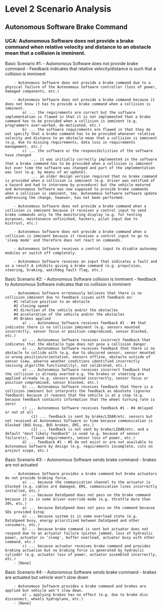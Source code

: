 ﻿# Level 2 Scenario Analysis

## Autonomous Software Brake Command

### UCA: Autonomous Software does not provide a brake command when relative velocity and distance to an obstacle mean that a collision is imminent.

Basic Scenario #1: 
	- Autonomous Software does not provide brake command
	- Feedback indicates that relative velocity/distance is such that a collision is imminent

		- Autonomous Software does not provide a brake command due to a physical failure of the Autonomous Software controller (loss of power, damaged components, etc.)

		- Autonomous Software does not provide a brake command because it does not know it has to provide a brake command when a collision is imminent.
 			a) ... the requirements are correct but the software implementation is flawed in that it is not implemented that a brake command has to be provided when a collision is imminent (e.g. programmers over-worked, de-motivated, etc.) 
 			b) ... the software requirements are flawed in that they do not specify that a brake command has to be provided whenever relative velocity and distance to an obstacle mean that a collision is imminent (e.g. due to missing requirements, data loss in requirements management, etc.)
 			c) ... the software or the responsibiliities of the software have changed 
   				... it was initially correctly implemented in the software that a brake command has to be provided when a collision is imminent but over time the software was changed and part of the implementation was lost (e.g. by means of an update).
   				... an older design version required that no brake command is provided when a collision is imminent (e.g. driver was notified of a hazard and had to intervene by procedure) but the vehicle matured and Autonomous Software was now supposed to provide brake commands when a collision is imminent, too. Autonomous Software software update addressing the change, however, has not been performed. 

		- Autonomous Software does not provide a brake command when a collision is imminent because it receives a control input to send brake commands only to the monitoring display (e.g. for testing purposes, maintenance unfinished, hackers, pilot input due to mistrust, etc.)

		- Autonomous Software does not provide a brake command when a collision is imminent because it receives a control input to go to 'sleep mode' and therefore does not react on commands.

		- Autonomous Software receives a control input to disable autonomy modules or switch off completely.

		- Autonomous Software receives an input that indicates a fault and as a result A inhibits giving a brake command (e.g. propulsion, steering, braking, watchdog fault flag, etc.) 

Basic Scenario #2:
	- Autonomous Software collision is imminent
	- feedback to Autonomous Software indicates that no collision is imminent

		- Autonomous Software erroneously believes that there is no collision imminent due to feedback issues with feedback on:    
 		#1 relative position to an obstacle 
 		#2 closing speed 
 		#3 direction of the vehicle and/or the obstacles 
 		#4 acceleration of the vehicle and/or the obstacles 
 		#5 Brakes applied
 			a) ... Autonomous Software receives feedback #1 - #4 that indicates there is no collision imminent (e.g. sensors mounted incorrectly, sensor focus or position compromised, sensor blocked, etc.)
 			a) ... Autonomous Software receives incorrect feedback that indicates that the obstacle type does not pose a collision danger.
 			a) ... Autonomous Software receives feedback that there is no obstacle to collide with (e.g. due to obscured sensor, sensor mounted in wrong position/orientation, sensors offline, obstacle outside of sensor view, adverse weather conditions identified incorrectly (missing algorithm functionality), not calibrated, etc.)
 			a) ... Autonomous Software receives incorrect feedback that the collision is already averted e.g. the brakes or steering are applied already (e.g. sensors mounted incorrectly, sensor focus or position compromised, sensor blocked, etc.)
 			b) ... Autonomous Software receives feedback that there is a collision imminent but interprets the feedback as obsolete (ignores feedback) because it reasons that the vehicle is at a stop (e.g. because feedback containts information that the wheel turning rate is zero)
			c) ... Autonomous Software receives feedback #1 - #4 delayed or not at all
 				c1) ... feedback is sent by brake/LIDAR/etc. sensors but not received at Autonomous Software in time because communication is blocked (BUS busy, BUS broken, EMI, etc.)
 				c2) ... feedback is not sent by brake/LIDAR/etc. and a default "most likely feedback" is used (e.g. because of sensor failure(s), flawed requirements, sensor loss of power, etc.)
 			d) ... feedback #1 - #5 do not exist or are not available to Autonomous Software by design (e.g. requirements incomplete, cuts on project scope, etc.)

Basic Scenario #3:
	- Autonomous Software sends brake command
	- brakes are not actuated

		- Autonomous Software provides a brake command but brake actuators do not provide braking force.
 			a) ... because the communication channel to the actuator is blocked (e.g. cables are damaged, EMI, communication lines incorrectly installed, etc.) 
 			a) ... because DataSpeed does not pass on the brake command because it is in some driver override mode (e.g. throttle more than 30%, etc.) 
 			a) ... because DataSpeed does not pass on the command because SDs provided Estop
 			a) ... because system is in some overload state (e.g. DataSpeed busy, energy prioritized between DataSpeed and other consumers, etc.)
 			b) ... because brake command is sent but actuator does not respond due to an actuator failure (piston jammed, loss of hydraulic power, actuator in 'sleep', buffer overload, actuator busy with other command, etc.)
 			c) ... because actuator receives brake command and provides braking actuation but no braking force is generated by hydraulic cylinder (e.g. actuator loss of power, actuator assembled incorrectly, etc.)
		- [None]

Basic Scenario #4:
	- Autonomous Software sends brake command
	- brakes are actuated but vehicle won't slow down

		- Autonomous Software provides a brake command and brakes are applied but vehicle won't slow down.
 			a) … applying brakes has no effect (e.g. due to brake disc disconnect, wheels hydroplane, etc.)
		- [None]











